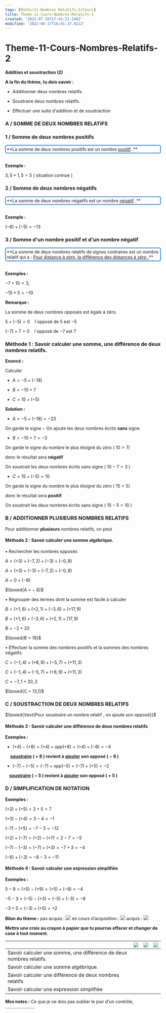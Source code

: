 ```yaml
---
tags: [Maths/11-Nombres Relatifs-2/Cours]
title: Theme-11-Cours-Nombres-Relatifs-2
created: '2022-07-16T17:41:21.249Z'
modified: '2022-08-17T16:01:37.921Z'
---
```


# Theme-11-Cours-Nombres-Relatifs-2

**Addition et soustraction (2)**



**A la fin du thème, tu dois savoir :**

* Additionner deux nombres relatifs.

* Soustraire deux nombres relatifs.

* Effectuer une suite d'addition et de soustraction

### A / SOMME DE DEUX NOMBRES RELATIFS

### 1 / Somme de deux nombres positifs

<div style="border-radius: 5px; border: 2px solid#1c75c8; padding: 3px;">
<markdown>
**La somme de deux nombres positifs est un nombre <u>positif</u> .**
</markdown>
</div><br>

**Exemple :**

$3,5 + 1,5 = 5$ ( situation connue )

### 2 / Somme de deux nombres négatifs

<div style="border-radius: 5px; border: 2px solid#1c75c8; padding: 3px;">
<markdown>
**La somme de deux nombres négatifs est un nombre <u>négatif</u> .**
</markdown>
</div><br>

**Exemple :**

$(− 8) + ( − 5 ) = − 13$

### 3 / Somme d'un nombre positif et d'un nombre négatif

<div style="border-radius: 5px; border: 2px solid#1c75c8; padding: 3px;">
<markdown>
**La somme de deux nombres relatifs de signes contraires est un nombre relatif qui a : <u>Pour distance à zéro, la différence des distances à zéro .</u>**
</markdown>
</div><br>


**Exemples :**

$− 7 + 10 = 3$; 

$− 15 + 5 = − 10$

**Remarque :**

La somme de deux nombres opposés est égale à zéro. 

$5 + ( − 5 ) = 0$ $~~$ l`opposé de $5$ est $-5$

$( − 7 ) + 7= 0$ $~~$ l`opposé de $-7$ est $7$

### Méthode 1 : Savoir calculer une somme, une différence de deux nombres relatifs.

**Enoncé :** 

Calculer 

* $A = − 5 + (− 18)$

* $B = − 10 + 7$  

* $C = 15 + (− 5 )$

**Solution :**

* $A = − 5 + (− 18) = − 23$ 

On garde le signe $−$  On ajoute les deux nombres écrits **sans** signe

* $B = − 10 + 7 = − 3$

On garde le signe du nombre le plus éloigné du zéro ( $10 > 7$)

donc le résultat sera **négatif**

On soustrait les deux nombres écrits sans signe ( $10 - 7 = 3$ )

* $C = 15 + (− 5 ) = 10$

On garde le signe du nombre le plus éloigné du zéro ( $15 > 5$)

donc le résultat sera **positif**.

On soustrait les deux nombres écrits sans signe ( $15 - 5 = 10$ )



### B / ADDITIONNER PLUSIEURS NOMBRES RELATIFS

Pour additionner **plusieurs** nombres relatifs, on peut

#### Méthode 2 : Savoir calculer une somme algébrique.

• Rechercher les nombres opposés

$A = ( + 3 ) + ( − 7,2 ) + ( − 3 ) + ( − 0,8 )$

$A = ( + 3 ) + ( − 3 ) + (− 7,2) + (− 0,8 )$

$A = 0 + ( − 8 )$

$\boxed{A = − 8}$

• Regrouper des termes dont la somme est facile à calculer

$B = ( + 1,6 ) + ( + 2,1 ) + (− 3,6 ) + ( + 17,9 )$

$B = ( + 1,6 ) + ( − 3,6 ) + ( + 2,1 ) + (17,9 )$

$B = − 2 + 20$

$\boxed{B = 18}$

• Effectuer la somme des nombres positifs et la sommes des nombres négatifs

$C = (− 1,4 ) + ( + 8,9 ) + (− 5,7 ) + ( + 11,3 )$

$C = (− 1,4 ) + (− 5,7 ) + ( + 8,9 ) + ( + 11,3 )$

$C = − 7,1 + 20,2$

$\boxed{C = 13,1}$

### C / SOUSTRACTION DE DEUX NOMBRES RELATIFS

$\boxed{\text{Pour soustraire un nombre relatif , on ajoute son opposé}}$

#### Méthode 3 : Savoir calculer une différence de deux nombres relatifs

**Exemples :**

* $( + 4 ) - ( + 8 ) =( + 4 ) + opp( + 8 )= (+ 4 ) + ( − 8 ) = - 4$ 

**$~~~~$ <u> soustraire</u> ( + 8 ) revient à <u>ajouter</u> son opposé ( − 8 )**

* $( - 7 ) - ( − 5 ) = ( - 7 ) + opp( − 5 ) =( - 7 ) + ( + 5 ) = - 2$ 

**$~~~~$<u>soustraire</u> ( − 5 ) revient à <u>ajouter</u> son opposé ( + 5 )**

### D / SIMPLIFICATION DE NOTATION

**Exemples :** 

$( + 2 ) + ( + 5 ) = 2 + 5 = 7$

$( + 3 ) - ( + 4 ) = 3 - 4 = -1$

$( - 7 ) - ( + 5 ) = - 7 - 5 = -12$

$( + 2 ) + ( - 7 ) = ( + 2 ) - ( + 7 ) = 2 - 7 = -5$

$( - 7 ) - ( - 3 ) = ( - 7 ) + ( + 3 ) = - 7 + 3 = -4$

$( - 8 ) + ( - 3 )  = - 8 - 3 = -11$

#### Méthode 4 : Savoir calculer une expression simplifiée

**Exemples :** 

$5 - 9 = ( + 5 ) - ( + 9 ) = ( + 5 ) + ( - 9 ) = - 4$

$- 5 - 3 = ( - 5 ) - ( + 3 ) = ( - 5 ) + ( - 3 ) = - 8$

$- 3 + 5 = ( - 3 ) + ( + 5 ) = + 2$



 **Bilan du thème :**       pas acquis : ![](@attachment/5eme--1.png)               en cours d’acquisition :   ![](@attachment/5eme--2.png)                    acquis : ![](@attachment/5eme--3.png)

**Mettre une croix au crayon à papier que tu pourras effacer et changer de case à tout moment.**


||![](@attachment/5eme--1.png)|![](@attachment/5eme--2.png)|![](@attachment/5eme--3.png)|
| :- | :-: | :-: | :-: |
| Savoir calculer une somme, une différence de deux nombres relatifs. |    |    |    |
| Savoir calculer une somme algébrique.                               |    |    |    |
| Savoir calculer une différence de deux nombres relatifs             |    |    |    |
| Savoir calculer une expression simplifiée                           |    |    |    |

**Mes notes :** Ce que je ne dois pas oublier le jour d'un contrôle, ........................



